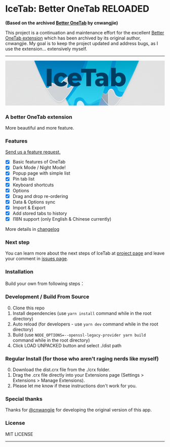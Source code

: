 # IceTab: Better OneTab **RELOADED**

**(Based on the archived [Better OneTab](https://github.com/cnwangjie/better-onetab) by cnwangjie)**

This project is a continuation and maintenance effort for the excellent [Better OneTab extension](https://github.com/cnwangjie/better-onetab) which has been archived by its original author, cnwangjie. My goal is to keep the project updated and address bugs, as I use the extension... extensively myself.

---

<p align="center">
  <img src="IceTab_banner.png">
</p>

<!-- <p align="center">
<a href="https://circleci.com/gh/cnwangjie/better-onetab"><img src="https://img.shields.io/circleci/project/github/cnwangjie/better-onetab/master.svg?style=flat-square" alt="CircleCI"></a>
<a href="https://chrome.google.com/webstore/detail/better-onetab/eookhngofldnbnidjlbkeecljkfpmfpg"><img src="https://img.shields.io/chrome-web-store/v/eookhngofldnbnidjlbkeecljkfpmfpg.svg?style=flat-square" alt="Chrome Web Store"></a>
<a href="https://addons.mozilla.org/firefox/addon/better-onetab/"><img src="https://img.shields.io/amo/v/better-onetab.svg?style=flat-square" alt="Mozilla Add-ons"></a>
<img src="https://img.shields.io/github/license/cnwangjie/better-onetab.svg?style=flat-square" alt="GitHub">
<img src="https://img.shields.io/github/last-commit/cnwangjie/better-onetab.svg?style=flat-square" alt="GitHub last commit">
<a href="https://gitter.im/better-onetab/Lobby?utm_source=badge&utm_medium=badge&utm_campaign=pr-badge&utm_content=badge"><img src="https://img.shields.io/gitter/room/better-onetab/Lobby.svg?style=flat-square" alt="Join the chat at https://gitter.im/better-onetab/Lobby"></a>
</p> -->

### A better OneTab extension

More beautiful and more feature.

### Features

[Send us a feature request.](https://github.com/elijahcommits/icetab/issues/new)

 - [x] Basic features of OneTab
 - [x] Dark Mode / Night Mode!
 - [x] Popup page with simple list
 - [x] Pin tab list
 - [x] Keyboard shortcuts
 - [x] Options
 - [x] Drag and drop re-ordering
 - [x] Data & Options sync
 - [x] Import & Export
 - [x] Add stored tabs to history
 - [x] I18N support (only English & Chinese currently)

More details in [changelog](CHANGELOG.md)

### Next step

You can learn more about the next steps of IceTab at [project page](https://github.com/elijahcommits/IceTab/projects/1) and leave your comment in [issues page](https://github.com/elijahcommits/better-onetab/issues).

### Installation

Build your own from following steps：

### Development / Build From Source

0. Clone this repo
0. Install dependencies (use `yarn install` command while in the root directory)
0. Auto reload (for developers - use `yarn dev` command while in the root directory)
0. Build (use `NODE_OPTIONS=--openssl-legacy-provider yarn build` command while in the root directory)
0. Click LOAD UNPACKED button and select ./dist path


### Regular Install (for those who aren't raging nerds like myself)

0. Download the dist.crx file from the ./crx folder.
0. Drag the .crx file directly into your Extensions page (Settings > Extensions > Manage Extensions).
0. Please let me know if these instructions don't work for you.

### Special thanks

Thanks for [@cnwangjie](https://github.com/cnwangjie/) for developing the original version of this app.

### License

MIT LICENSE

---
